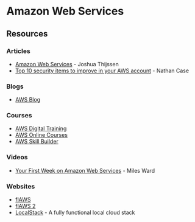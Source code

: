 # Amazon Web Services

## Resources

### Articles

* [Amazon Web Services](https://adayinthelifeof.nl/2020/05/20/aws.html) - Joshua Thijssen
* [Top 10 security items to improve in your AWS account](https://aws.amazon.com/it/blogs/security/top-10-security-items-to-improve-in-your-aws-account/) - Nathan Case

### Blogs

* [AWS Blog](https://aws.amazon.com/blogs/)

### Courses

* [AWS Digital Training](https://aws.amazon.com/training/digital/)
* [AWS Online Courses](https://www.amazon.com/b/?ie=UTF8\&node=14297978011)
* [AWS Skill Builder](https://explore.skillbuilder.aws/learn)

### Videos

* [Your First Week on Amazon Web Services](https://www.youtube.com/watch?v=7CiHBcqw6zc) - Miles Ward

### Websites

* [flAWS](http://flaws.cloud)
* [flAWS 2](http://flaws2.cloud)
* [LocalStack](https://localstack.cloud) - A fully functional local cloud stack
